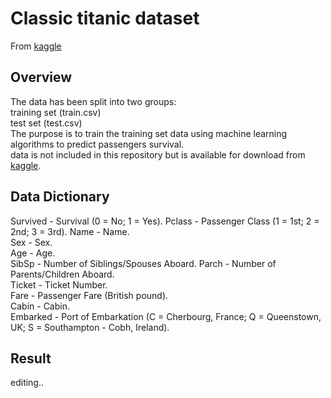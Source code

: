 # Classic titanic dataset

From [kaggle](https://www.kaggle.com/c/titanic/data)

## Overview

The data has been split into two groups:  
training set (train.csv)  
test set (test.csv)  
The purpose is to train the training set data using machine learning algorithms to predict passengers survival.  
data is not included in this repository but is available for download from [kaggle](https://www.kaggle.com/c/titanic/data).  

## Data Dictionary

Survived - Survival (0 = No; 1 = Yes). 
Pclass - Passenger Class (1 = 1st; 2 = 2nd; 3 = 3rd). 
Name - Name.  
Sex - Sex.  
Age - Age.     
SibSp - Number of Siblings/Spouses Aboard. 
Parch - Number of Parents/Children Aboard.  
Ticket - Ticket Number.  
Fare - Passenger Fare (British pound).  
Cabin - Cabin.  
Embarked - Port of Embarkation (C = Cherbourg, France; Q = Queenstown, UK; S = Southampton - Cobh, Ireland).  

## Result

editing..   
